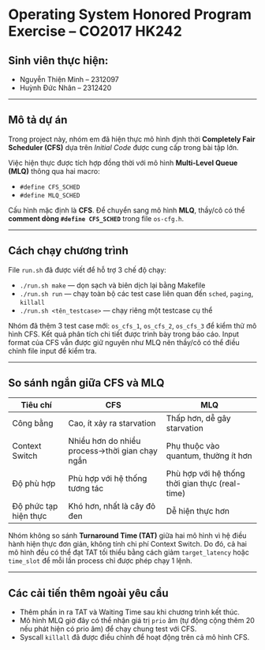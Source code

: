 # Operating System Honored Program Exercise – CO2017 HK242

## Sinh viên thực hiện:
- Nguyễn Thiện Minh – 2312097  
- Huỳnh Đức Nhân – 2312420

---

## Mô tả dự án

Trong project này, nhóm em đã hiện thực mô hình định thời **Completely Fair Scheduler (CFS)** dựa trên *Initial Code* được cung cấp trong bài tập lớn.

Việc hiện thực được tích hợp đồng thời với mô hình **Multi-Level Queue (MLQ)** thông qua hai macro:

- `#define CFS_SCHED`
- `#define MLQ_SCHED`  
 
Cấu hình mặc định là **CFS**. Để chuyển sang mô hình **MLQ**, thầy/cô có thể **comment dòng `#define CFS_SCHED`** trong file `os-cfg.h`.

---

## Cách chạy chương trình

File `run.sh` đã được viết để hỗ trợ 3 chế độ chạy:

- `./run.sh make` — dọn sạch và biên dịch lại bằng Makefile  
- `./run.sh run` — chạy toàn bộ các test case liên quan đến `sched`, `paging`, `killall`  
- `./run.sh <tên_testcase>` — chạy riêng một testcase cụ thể

Nhóm đã thêm 3 test case mới: `os_cfs_1`, `os_cfs_2`, `os_cfs_3` để kiểm thử mô hình CFS. Kết quả phân tích chi tiết được trình bày trong báo cáo.
Input format của CFS vẫn được giữ nguyên như MLQ nên thầy/cô có thể điều chỉnh file input để kiểm tra.

---

## So sánh ngắn giữa CFS và MLQ

| Tiêu chí               | CFS                                              | MLQ                                                    |
|------------------------|--------------------------------------------------|--------------------------------------------------------|
| Công bằng              | Cao, ít xảy ra starvation                        | Thấp hơn, dễ gây starvation                            |
| Context Switch         | Nhiều hơn do nhiều process->thời gian chạy ngắn  | Phụ thuộc vào quantum, thường ít hơn                   |
| Độ phù hợp             | Phù hợp với hệ thống tương tác                   | Phù hợp với hệ thống thời gian thực (real-time)        |
| Độ phức tạp hiện thực  | Khó hơn, nhất là cây đỏ đen                      | Dễ hiện thực hơn                                       |

Nhóm không so sánh **Turnaround Time (TAT)** giữa hai mô hình vì hệ điều hành hiện thực đơn giản, không tính chi phí Context Switch. Do đó, cả hai mô hình đều có thể đạt TAT tối thiểu bằng cách giảm `target_latency` hoặc `time_slot` để mỗi lần process chỉ được phép chạy 1 lệnh.

---

## Các cải tiến thêm ngoài yêu cầu

- Thêm phần in ra TAT và Waiting Time sau khi chương trình kết thúc.
- Mô hình MLQ giờ đây có thể nhận giá trị `prio` âm (tự động cộng thêm 20 nếu phát hiện có prio âm) để chạy chung test với CFS.
- Syscall `killall` đã được điều chỉnh để hoạt động trên cả mô hình CFS.
